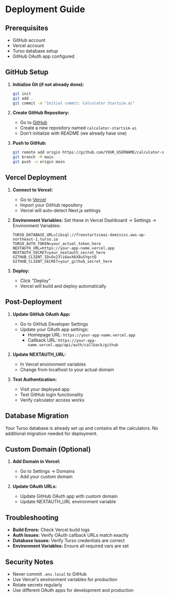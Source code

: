 # Deployment Guide

## Prerequisites
- GitHub account
- Vercel account
- Turso database setup
- GitHub OAuth app configured

## GitHub Setup

1. **Initialize Git (if not already done):**
   ```bash
   git init
   git add .
   git commit -m "Initial commit: Calculator Startsim.ai"
   ```

2. **Create GitHub Repository:**
   - Go to [GitHub](https://github.com/new)
   - Create a new repository named `calculator-startsim-ai`
   - Don't initialize with README (we already have one)

3. **Push to GitHub:**
   ```bash
   git remote add origin https://github.com/YOUR_USERNAME/calculator-startsim-ai.git
   git branch -M main
   git push -u origin main
   ```

## Vercel Deployment

1. **Connect to Vercel:**
   - Go to [Vercel](https://vercel.com)
   - Import your GitHub repository
   - Vercel will auto-detect Next.js settings

2. **Environment Variables:**
   Set these in Vercel Dashboard → Settings → Environment Variables:
   
   ```
   TURSO_DATABASE_URL=libsql://freestartsimai-dominixz.aws-ap-northeast-1.turso.io
   TURSO_AUTH_TOKEN=your_actual_token_here
   NEXTAUTH_URL=https://your-app-name.vercel.app
   NEXTAUTH_SECRET=your_nextauth_secret_here
   GITHUB_CLIENT_ID=Ov23li6avX6X8uSYgctQ
   GITHUB_CLIENT_SECRET=your_github_secret_here
   ```

3. **Deploy:**
   - Click "Deploy"
   - Vercel will build and deploy automatically

## Post-Deployment

1. **Update GitHub OAuth App:**
   - Go to GitHub Developer Settings
   - Update your OAuth app settings:
     - Homepage URL: `https://your-app-name.vercel.app`
     - Callback URL: `https://your-app-name.vercel.app/api/auth/callback/github`

2. **Update NEXTAUTH_URL:**
   - In Vercel environment variables
   - Change from localhost to your actual domain

3. **Test Authentication:**
   - Visit your deployed app
   - Test GitHub login functionality
   - Verify calculator access works

## Database Migration

Your Turso database is already set up and contains all the calculators. No additional migration needed for deployment.

## Custom Domain (Optional)

1. **Add Domain in Vercel:**
   - Go to Settings → Domains
   - Add your custom domain

2. **Update OAuth URLs:**
   - Update GitHub OAuth app with custom domain
   - Update NEXTAUTH_URL environment variable

## Troubleshooting

- **Build Errors:** Check Vercel build logs
- **Auth Issues:** Verify OAuth callback URLs match exactly
- **Database Issues:** Verify Turso credentials are correct
- **Environment Variables:** Ensure all required vars are set

## Security Notes

- Never commit `.env.local` to GitHub
- Use Vercel's environment variables for production
- Rotate secrets regularly
- Use different OAuth apps for development and production
